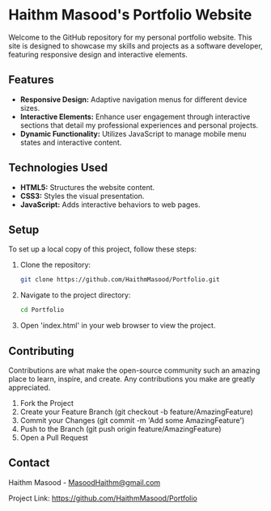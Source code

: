 # Haithm Masood's Portfolio Website

Welcome to the GitHub repository for my personal portfolio website. This site is designed to showcase my skills and projects as a software developer, featuring responsive design and interactive elements.


## Features

- **Responsive Design:** Adaptive navigation menus for different device sizes.
- **Interactive Elements:** Enhance user engagement through interactive sections that detail my professional experiences and personal projects.
- **Dynamic Functionality:** Utilizes JavaScript to manage mobile menu states and interactive content.

## Technologies Used

- **HTML5:** Structures the website content.
- **CSS3:** Styles the visual presentation.
- **JavaScript:** Adds interactive behaviors to web pages.

## Setup

To set up a local copy of this project, follow these steps:

1. Clone the repository:
   ```bash
   git clone https://github.com/HaithmMasood/Portfolio.git
2. Navigate to the project directory:
   ```bash
   cd Portfolio
3. Open 'index.html' in your web browser to view the project.

## Contributing
Contributions are what make the open-source community such an amazing place to learn, inspire, and create. Any contributions you make are greatly appreciated.

1. Fork the Project
2. Create your Feature Branch (git checkout -b feature/AmazingFeature)
3. Commit your Changes (git commit -m 'Add some AmazingFeature')
4. Push to the Branch (git push origin feature/AmazingFeature)
5. Open a Pull Request


## Contact
Haithm Masood - MasoodHaithm@gmail.com

Project Link: https://github.com/HaithmMasood/Portfolio
